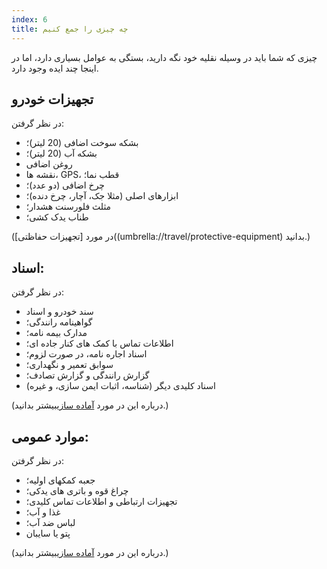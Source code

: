 ```yaml
---
index: 6
title: چه چیزی را جمع کنیم
---
```

چیزی که شما باید در وسیله نقلیه خود نگه دارید، بستگی به عوامل بسیاری دارد، اما در اینجا چند ایده وجود دارد.

## تجهیزات خودرو

در نظر گرفتن:

*   بشکه سوخت اضافی (20 لیتر)؛
*   بشکه آب (20 لیتر)؛
*   روغن اضافی
*   نقشه ها، GPS، قطب نما؛
*   چرخ اضافی (دو عدد)؛
*   ابزارهای اصلی (مثلا جک، آچار، چرخ دنده)؛
*   مثلث فلورسنت هشدار؛
*   طناب یدک کشی؛

(در مورد [تجهیزات حفاظتی]((umbrella://travel/protective-equipment) بدانید.)

## اسناد:

در نظر گرفتن:

*   سند خودرو و اسناد
*   گواهینامه رانندگی؛
*   مدارک بیمه نامه؛
*   اطلاعات تماس با کمک های کنار جاده ای؛
*   اسناد اجاره نامه، در صورت لزوم؛
*   سوابق تعمیر و نگهداری؛
*   گزارش رانندگی و گزارش تصادف؛
*   اسناد کلیدی دیگر (شناسه، اثبات ایمن سازی، و غیره)

(درباره این در مورد [آماده سازی](umbrella://travel/preparation)بیشتر بدانید.) 

## موارد عمومی:

در نظر گرفتن:

*   جعبه کمکهای اولیه؛
*   چراغ قوه و باتری های یدکی؛
*   تجهیزات ارتباطی و اطلاعات تماس کلیدی؛
*   غذا و آب؛
*   لباس ضد آب؛
*   پتو یا سایبان

(درباره این در مورد [آماده سازی](umbrella://travel/preparation)بیشتر بدانید.) 